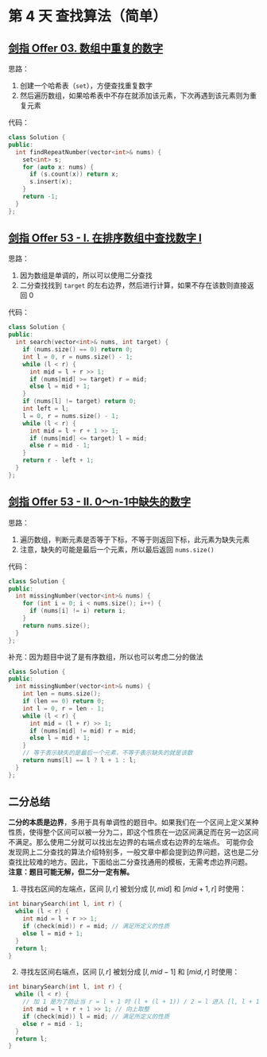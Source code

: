 # 第 4 天 查找算法（简单）

## [剑指 Offer 03. 数组中重复的数字](https://leetcode.cn/problems/shu-zu-zhong-zhong-fu-de-shu-zi-lcof/?envType=study-plan&id=lcof&plan=lcof&plan_progress=1v5v651)

思路：

1. 创建一个哈希表（`set`），方便查找重复数字
2. 然后遍历数组，如果哈希表中不存在就添加该元素，下次再遇到该元素则为重复元素

代码：

```cpp
class Solution {
public:
  int findRepeatNumber(vector<int>& nums) {
    set<int> s;
    for (auto x: nums) {
      if (s.count(x)) return x;
      s.insert(x);
    }
    return -1;
  } 
};
```

## [剑指 Offer 53 - I. 在排序数组中查找数字 I](https://leetcode.cn/problems/zai-pai-xu-shu-zu-zhong-cha-zhao-shu-zi-lcof/?envType=study-plan&id=lcof&plan=lcof&plan_progress=1v5v651) 

思路：

1. 因为数组是单调的，所以可以使用二分查找
2. 二分查找找到 `target` 的左右边界，然后进行计算，如果不存在该数则直接返回 0

代码：

```cpp
class Solution {
public:
  int search(vector<int>& nums, int target) {
    if (nums.size() == 0) return 0;
    int l = 0, r = nums.size() - 1;
    while (l < r) {
      int mid = l + r >> 1;
      if (nums[mid] >= target) r = mid;
      else l = mid + 1;
    }
    if (nums[l] != target) return 0;
    int left = l;
    l = 0, r = nums.size() - 1;
    while (l < r) {
      int mid = l + r + 1 >> 1;
      if (nums[mid] <= target) l = mid;
      else r = mid - 1;
    }
    return r - left + 1;
  }
};
```

## [剑指 Offer 53 - II. 0～n-1中缺失的数字](https://leetcode.cn/problems/que-shi-de-shu-zi-lcof/?envType=study-plan&id=lcof&plan=lcof&plan_progress=1v5v651)

思路：

1. 遍历数组，判断元素是否等于下标，不等于则返回下标，此元素为缺失元素
2. 注意，缺失的可能是最后一个元素，所以最后返回 `nums.size()`

代码：

```cpp
class Solution {
public:
  int missingNumber(vector<int>& nums) {
    for (int i = 0; i < nums.size(); i++) {
      if (nums[i] != i) return i;
    }
    return nums.size();
  }
};
```

补充：因为题目中说了是有序数组，所以也可以考虑二分的做法

```cpp
class Solution {
public:
  int missingNumber(vector<int>& nums) {
    int len = nums.size();
    if (len == 0) return 0;
    int l = 0, r = len - 1;
    while (l < r) {
      int mid = (l + r) >> 1;
      if (nums[mid] != mid) r = mid;
      else l = mid + 1;
    }
    // 等于表示缺失的是最后一个元素，不等于表示缺失的就是该数
    return nums[l] == l ? l + 1 : l;
  }
};
```

## 二分总结

**二分的本质是边界**，多用于具有单调性的题目中。如果我们在一个区间上定义某种性质，使得整个区间可以被一分为二，即这个性质在一边区间满足而在另一边区间不满足。那么使用二分就可以找出左边界的右端点或右边界的左端点。
可能你会发现网上二分查找的算法介绍特别多，一般文章中都会提到边界问题，这也是二分查找比较难的地方。因此，下面给出二分查找通用的模板，无需考虑边界问题。
**注意：题目可能无解，但二分一定有解。**
1. 寻找右区间的左端点，区间 $[l, r]$ 被划分成 $[l, mid]$ 和 $[mid + 1, r]$ 时使用：
```cpp
int binarySearch(int l, int r) {
  while (l < r) {
    int mid = l + r >> 1;
    if (check(mid)) r = mid; // 满足所定义的性质
    else l = mid + 1;
  }
  return l;
}
```
2. 寻找左区间右端点，区间 $[l, r]$ 被划分成 $[l, mid - 1]$ 和 $[mid, r]$ 时使用：
```cpp
int binarySearch(int l, int r) {
  while (l < r) {
  	// 加 1 是为了防止当 r = l + 1 时 (l + (l + 1)) / 2 = l 进入 [l, l + 1] 死循环
    int mid = l + r + 1 >> 1; // 向上取整
    if (check(mid)) l = mid; // 满足所定义的性质
    else r = mid - 1;
  }
  return l;
}
```